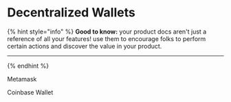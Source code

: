 # Decentralized Wallets

{% hint style="info" %}
**Good to know:** your product docs aren't just a reference of all your features! use them to encourage folks to perform certain actions and discover the value in your product.

****
{% endhint %}

Metamask

Coinbase Wallet

